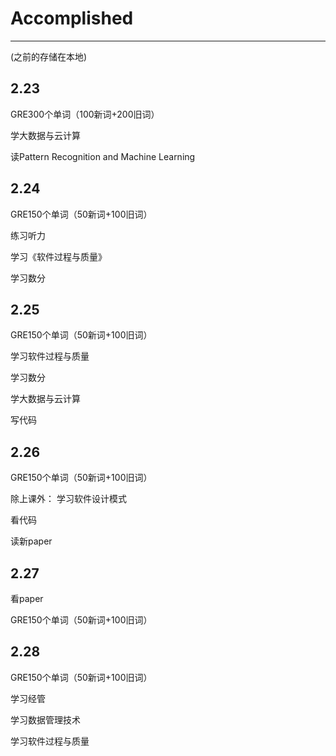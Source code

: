 # Accomplished
----------------
(之前的存储在本地)
## 2.23
GRE300个单词（100新词+200旧词）

学大数据与云计算

读Pattern Recognition and Machine Learning
## 2.24
GRE150个单词（50新词+100旧词）

练习听力

学习《软件过程与质量》

学习数分
## 2.25
GRE150个单词（50新词+100旧词）

学习软件过程与质量

学习数分

学大数据与云计算

写代码
## 2.26
GRE150个单词（50新词+100旧词）

除上课外：
学习软件设计模式

看代码

读新paper
## 2.27
看paper

GRE150个单词（50新词+100旧词）
## 2.28
GRE150个单词（50新词+100旧词）

学习经管

学习数据管理技术

学习软件过程与质量
